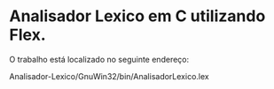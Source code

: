 # Analisador Lexico em C utilizando Flex.

O trabalho está localizado no seguinte endereço:

Analisador-Lexico/GnuWin32/bin/AnalisadorLexico.lex

